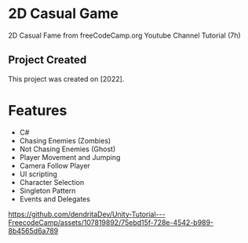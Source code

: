 # 2D Casual Game
2D Casual Fame from freeCodeCamp.org Youtube Channel Tutorial (7h)

## Project Created
This project was created on [2022].

# Features
 - C# <br>
 - Chasing Enemies (Zombies) <br>
 - Not Chasing Enemies (Ghost) <br>
 - Player Movement and Jumping <br>
 - Camera Follow Player <br>
 - UI scripting <br>
 - Character Selection <br>
 - Singleton Pattern <br>
 - Events and Delegates <br>


 

https://github.com/dendritaDev/Unity-Tutorial---FreecodeCamp/assets/107819892/75ebd15f-728e-4542-b989-8b4565d6a789


